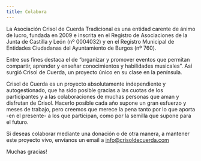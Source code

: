 ```yaml
---
title: Colabora
---
```


La Asociación Crisol de Cuerda Tradicional es una entidad carente de ánimo de lucro, fundada en 2009 e inscrita en el Registro de Asociaciones de la Junta de Castilla y León (nº 0004032) y en el Registro Municipal de Entidades Ciudadanas del Ayuntamiento de Burgos (nº 760).

Entre sus fines destaca el de “organizar y promover eventos que permitan compartir, aprender y enseñar conocimientos y habilidades musicales”. Así surgió Crisol de Cuerda, un proyecto único en su clase en la península.

Crisol de Cuerda es un proyecto absolutamente independiente y autogestionado, que ha sido posible gracias a las cuotas de los participantes y a las colaboraciones de muchas personas que aman y disfrutan de Crisol. Hacerlo posible cada año supone un gran esfuerzo y meses de trabajo, pero creemos que merece la pena tanto por lo que aporta -en el presente- a los que participan, como por la semilla que supone para el futuro.

Si deseas colaborar mediante una donación o de otra manera, a mantener este proyecto vivo, envíanos un email a [info@crisoldecuerda.com](mailto:info@crisoldecuerda.com?subject=Como%20colaborar)

Muchas gracias!
